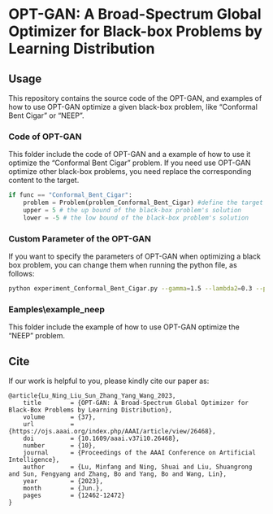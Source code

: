 # OPT-GAN: A Broad-Spectrum Global Optimizer for Black-box Problems by Learning Distribution

## Usage

This repository contains the source code of the OPT-GAN, and examples of how to use OPT-GAN optimize a given black-box problem, like “Conformal Bent Cigar” or “NEEP”.

### Code of OPT-GAN

This folder include the code of OPT-GAN and a example of how to use it optimize the “Conformal Bent Cigar” problem. If you need use OPT-GAN optimize other black-box problems, you need replace the corresponding content to the target.
``` python
if func == "Conformal_Bent_Cigar":
    problem = Problem(problem_Conformal_Bent_Cigar) #define the target black-box problem
    upper = 5 # the up bound of the black-box problem's solution
    lower = -5 # the low bound of the black-box problem's solution
```

### Custom Parameter of the OPT-GAN
If you want to specify the parameters of OPT-GAN when optimizing a black box problem, you can change them when running the python file, as follows:
```bash
python experiment_Conformal_Bent_Cigar.py --gamma=1.5 --lambda2=0.3 --pop=30 --optset=150 --func_dim=2 --func_ins=0 --func_id=Conformal_Bent_Cigar --func_alg=OPT-GAN --maxfes=50000
```

### Eamples\example_neep
This folder include the example of how to use OPT-GAN optimize the “NEEP” problem.


## Cite
If our work is helpful to you, please kindly cite our paper as:
```
@article{Lu_Ning_Liu_Sun_Zhang_Yang_Wang_2023,
    title        = {OPT-GAN: A Broad-Spectrum Global Optimizer for Black-Box Problems by Learning Distribution},
    volume       = {37},
    url          = {https://ojs.aaai.org/index.php/AAAI/article/view/26468},
    doi          = {10.1609/aaai.v37i10.26468},
    number       = {10},
    journal      = {Proceedings of the AAAI Conference on Artificial Intelligence},
    author       = {Lu, Minfang and Ning, Shuai and Liu, Shuangrong and Sun, Fengyang and Zhang, Bo and Yang, Bo and Wang, Lin},
    year         = {2023},
    month        = {Jun.},
    pages        = {12462-12472}
}
```
